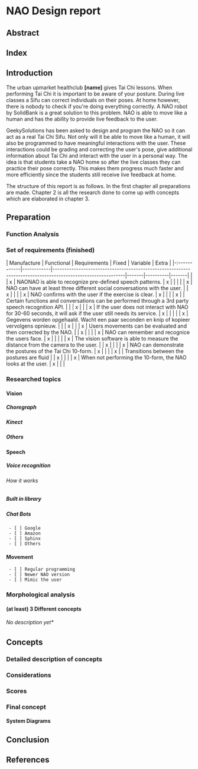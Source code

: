 # NAO Design report

## Abstract

## Index

## Introduction

The urban upmarket healthclub **[name]** gives Tai Chi lessons. When performing Tai Chi it is important to be aware of your posture. During live classes a Sifu can correct individuals on their poses. At home however, there is nobody to check if you're doing everything correctly. 
A NAO robot by SolidBank is a great solution to this problem. NAO is able to move like a human and has the ability to provide live feedback to the user. 

GeekySolutions has been asked to design and program the NAO so it can act as a real Tai Chi Sifu. Not only will it be able to move like a human, it will also be programmed to have meaningful interactions with the user. These interactions could be grading and correcting the user's pose, give additional information about Tai Chi and interact with the user in a personal way. 
The idea is that students take a NAO home so after the live classes they can practice their pose correctly. This makes them progress much faster and more efficiently since the students still receive live feedback at home.  

  
The structure of this report is as follows. In the first chapter all preparations are made. Chapter 2 is all the research done to come up with concepts which are elaborated in chapter 3. 




## Preparation

### Function Analysis 

### Set of requirements (finished)
| Manufacture | Functional | Requirements                                                                                               | Fixed | Variable | Extra |
|-:------------|------------|------------------------------------------------------------------------------------------------------------|-------|----------|-------|
|             |      x     | NAONAO is able to recognize pre-defined speech patterns.                                                   |   x   |          |       |
|             |      x     | NAO can have at least three different social conversations with the user.                                  |       |     x    |       |
|             |      x     | NAO confirms with the user if the exercise is clear.                                                       |   x   |          |       |
|      x      |            | Certain functions and conversations can be performed through a 3rd party speech recognition API.           |       |          |   x   |
|             |      x     | If the user does not interact with NAO for 30-60 seconds, it will ask if the user still needs its service. |   x   |          |       |
|             |      x     | Gegevens worden opgehaald. Wacht een paar seconden en knip of kopieer vervolgens opnieuw.                  |       |          |   x   |
|             |      x     | Users movements can be evaluated and then corrected by the NAO.                                            |       |     x    |       |
|             |      x     | NAO can remember and recognice the users face.                                                             |   x   |          |       |
|             |      x     | The vision software is able to measure the distance from the camera to the user.                           |       |     x    |       |
|             |      x     | NAO can demonstrate the postures of the Tai Chi 10-form.                                                   |   x   |          |       |
|      x      |            | Transitions between the postures are fluid                                                                 |       |     x    |       |
|             |      x     | When not performing the 10-form, the NAO looks at the user.                                                |   x   |          |       |
### Researched topics 
#### Vision
##### Choregraph
##### Kinect
##### Others

#### Speech
##### Voice recognition 
###### How it works
##### Built in library
##### Chat Bots
	 - [ ] Google
	 - [ ] Amazon
	 - [ ] Sphinx
	 - [ ] Others

#### Movement
	 - [ ] Regular programming
	 - [ ] Newer NAO version
	 - [ ] Mimic the user

### Morphological analysis
#### (at least) 3 Different concepts
###### No description yet*

## Concepts
### Detailed description of concepts
### Considerations
### Scores
### Final concept
#### System Diagrams
## Conclusion
## References

<!--stackedit_data:
eyJoaXN0b3J5IjpbMjY3MzY3NTkwLC0xNjg2MzU1OCwtMTE0NT
I1MTYzMSwxNTUyNDU2MzMyLC0xNDcyMjQ2ODM2LDgxOTE1ODcw
LC05NjIxMzA1NjYsMTgzMzYzMDI0M119
-->